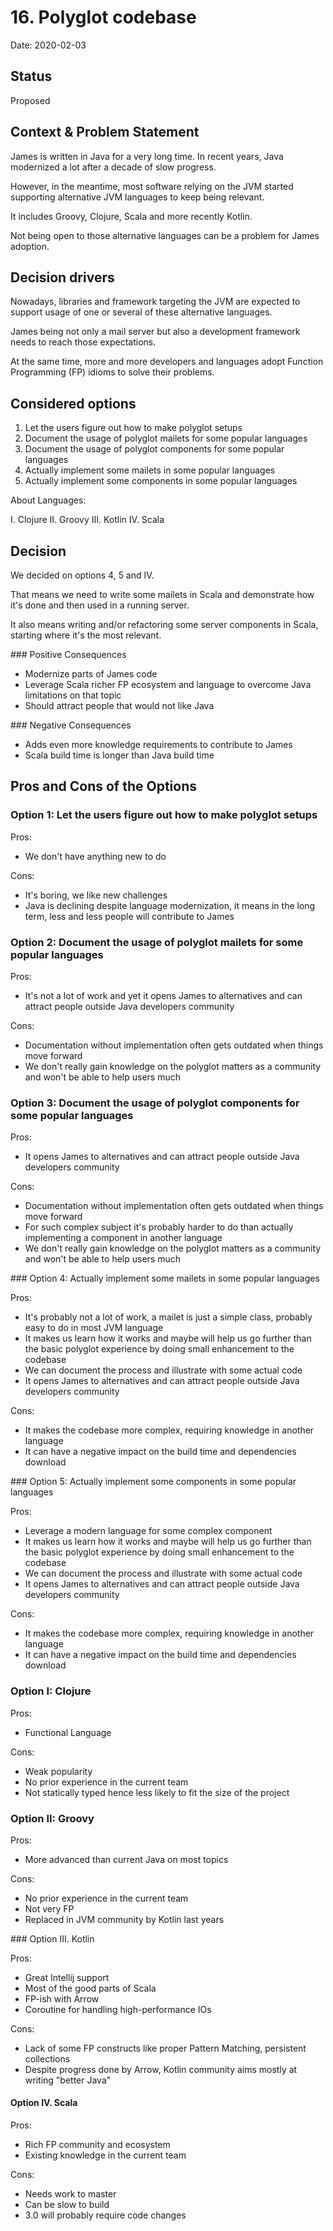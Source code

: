 # 16. Polyglot codebase

Date: 2020-02-03

## Status

Proposed

## Context & Problem Statement

James is written in Java for a very long time. In recent years, Java modernized a lot after a decade of slow progress.

However, in the meantime, most software relying on the JVM started supporting alternative JVM languages to keep being relevant.

It includes Groovy, Clojure, Scala and more recently Kotlin.

Not being open to those alternative languages can be a problem for James adoption.

## Decision drivers

Nowadays, libraries and framework targeting the JVM are expected to support usage of one or several of these alternative languages.

James being not only a mail server but also a development framework needs to reach those expectations.

At the same time, more and more developers and languages adopt Function Programming (FP) idioms to solve their problems.

## Considered options

1. Let the users figure out how to make polyglot setups
2. Document the usage of polyglot mailets for some popular languages
3. Document the usage of polyglot components for some popular languages
4. Actually implement some mailets in some popular languages
5. Actually implement some components in some popular languages

About Languages:

I. Clojure
II. Groovy
III. Kotlin
IV. Scala

## Decision

We decided on options 4, 5 and IV.

That means we need to write some mailets in Scala and demonstrate how it's done and then used in a running server.

It also means writing and/or refactoring some server components in Scala, starting where it's the most relevant.

### Positive Consequences 

* Modernize parts of James code
* Leverage Scala richer FP ecosystem and language to overcome Java limitations on that topic
* Should attract people that would not like Java

### Negative Consequences 

* Adds even more knowledge requirements to contribute to James
* Scala build time is longer than Java build time

## Pros and Cons of the Options

### Option 1: Let the users figure out how to make polyglot setups

Pros:
* We don't have anything new to do

Cons:
* It's boring, we like new challenges
* Java is declining despite language modernization, it means in the long term, less and less people will contribute to James

### Option 2: Document the usage of polyglot mailets for some popular languages

Pros:
* It's not a lot of work and yet it opens James to alternatives and can attract people outside Java developers community

Cons:
* Documentation without implementation often gets outdated when things move forward
* We don't really gain knowledge on the polyglot matters as a community and won't be able to help users much

### Option 3: Document the usage of polyglot components for some popular languages

Pros:
* It opens James to alternatives and can attract people outside Java developers community

Cons:
* Documentation without implementation often gets outdated when things move forward
* For such complex subject it's probably harder to do than actually implementing a component in another language
* We don't really gain knowledge on the polyglot matters as a community and won't be able to help users much

### Option 4: Actually implement some mailets in some popular languages

Pros:
* It's probably not a lot of work, a mailet is just a simple class, probably easy to do in most JVM language
* It makes us learn how it works and maybe will help us go further than the basic polyglot experience by doing small
enhancement to the codebase
* We can document the process and illustrate with some actual code
* It opens James to alternatives and can attract people outside Java developers community

Cons:
* It makes the codebase more complex, requiring knowledge in another language
* It can have a negative impact on the build time and dependencies download

### Option 5: Actually implement some components in some popular languages

Pros:
* Leverage a modern language for some complex component
* It makes us learn how it works and maybe will help us go further than the basic polyglot experience by doing small
enhancement to the codebase
* We can document the process and illustrate with some actual code
* It opens James to alternatives and can attract people outside Java developers community

Cons:
* It makes the codebase more complex, requiring knowledge in another language
* It can have a negative impact on the build time and dependencies download

### Option I: Clojure

Pros:
* Functional Language

Cons:
* Weak popularity
* No prior experience in the current team
* Not statically typed hence less likely to fit the size of the project

### Option II: Groovy

Pros:
* More advanced than current Java on most topics

Cons:
* No prior experience in the current team
* Not very FP
* Replaced in JVM community by Kotlin last years

### Option III. Kotlin

Pros:
* Great Intellij support
* Most of the good parts of Scala
* FP-ish with Arrow
* Coroutine for handling high-performance IOs

Cons:
* Lack of some FP constructs like proper Pattern Matching, persistent collections 
* Despite progress done by Arrow, Kotlin community aims mostly at writing "better Java"

#### Option IV. Scala

Pros:
* Rich FP community and ecosystem
* Existing knowledge in the current team

Cons:
* Needs work to master
* Can be slow to build
* 3.0 will probably require code changes
